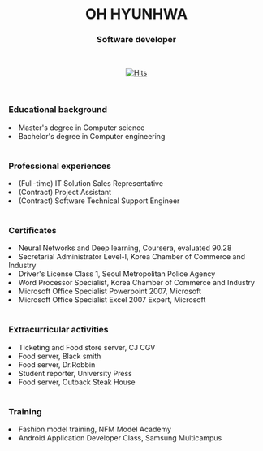 <div align='center'>

<h1>OH HYUNHWA</h1>
<h3>Software developer</h3>

<br>

[![Hits](https://hits.seeyoufarm.com/api/count/incr/badge.svg?url=https%3A%2F%2Fgithub.com%2Fohyunhwa%2Fhit-counter&count_bg=%23848484&title_bg=%23000000&icon=github.svg&icon_color=%23FFFFFF&title=TODAY&edge_flat=false)](https://hits.seeyoufarm.com)

</div>

<br>

<div>
  <h3>Educational background</h3>
  <li>Master's degree in Computer science</li>
  <li>Bachelor's degree in Computer engineering</li>
</div>

<br>

<div>
  <h3>Professional experiences</h3>
  <li>(Full-time) IT Solution Sales Representative</li>
  <li>(Contract) Project Assistant</li>
  <li>(Contract) Software Technical Support Engineer</li>
</div>

<br>

<div>
  <h3>Certificates</h3>
  <li>Neural Networks and Deep learning, Coursera, evaluated 90.28</li>
  <li>Secretarial Administrator Level-Ⅰ, Korea Chamber of Commerce and Industry</li>
  <li>Driver's License Class 1, Seoul Metropolitan Police Agency</li>
  <li>Word Processor Specialist, Korea Chamber of Commerce and Industry</li>
  <li>Microsoft Office Specialist Powerpoint 2007, Microsoft</li>
  <li>Microsoft Office Specialist Excel 2007 Expert, Microsoft</li>
</div>

<br>

<div>
  <h3>Extracurricular activities</h3>
  <li>Ticketing and Food store server, CJ CGV</li>
  <li>Food server, Black smith</li>
  <li>Food server, Dr.Robbin</li>
  <li>Student reporter, University Press</li>
  <li>Food server, Outback Steak House</li>
</div>

<br>

<div>
  <h3>Training</h3>
  <li>Fashion model training, NFM Model Academy</li>
  <li>Android Application Developer Class, Samsung Multicampus</li>
</div>

<!--
**ohyunhwa/ohyunhwa** is a ✨ _special_ ✨ repository because its `README.md` (this file) appears on your GitHub profile.

Here are some ideas to get you started:

- 🔭 I’m currently working on ...
- 🌱 I’m currently learning ...
- 👯 I’m looking to collaborate on ...
- 🤔 I’m looking for help with ...
- 💬 Ask me about ...
- 📫 How to reach me: ...
- 😄 Pronouns: ...
- ⚡ Fun fact: ...
-->
